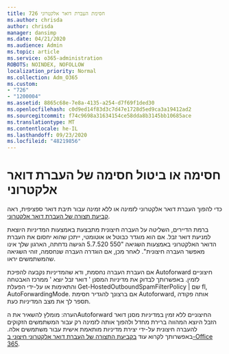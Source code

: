 ```yaml
---
title: 726 חסימת העברת דואר אלקטרוני
ms.author: chrisda
author: chrisda
manager: dansimp
ms.date: 04/21/2020
ms.audience: Admin
ms.topic: article
ms.service: o365-administration
ROBOTS: NOINDEX, NOFOLLOW
localization_priority: Normal
ms.collection: Adm_O365
ms.custom:
- "726"
- "1200004"
ms.assetid: 8865c68e-7e8a-4135-a254-d7f69f1ded30
ms.openlocfilehash: c0d9ed14f83d3c7d47e1728d5ed9ca3a19412ad2
ms.sourcegitcommit: f74c9698a31634154ce58dda8b3145bb10685ace
ms.translationtype: MT
ms.contentlocale: he-IL
ms.lasthandoff: 09/23/2020
ms.locfileid: "48219856"
---
```

# <a name="blocking-or-unblocking-email-forwarding"></a>חסימה או ביטול חסימה של העברת דואר אלקטרוני

כדי להפוך העברת דואר אלקטרוני לזמינה או ללא זמינה עבור תיבת דואר ספציפית, ראה [קביעת תצורה של העברת דואר אלקטרוני](https://docs.microsoft.com/microsoft-365/admin/email/configure-email-forwarding).

ברמת הדיירים, השליטה על העברה חיצונית מתבצעת באמצעות המדיניות היוצאת למניעת דואר זבל. אם הוא מוגדר כבוטל או אוטומטי, ייתכן שהוא יחסום את העברת הדואר האלקטרוני באמצעות השגיאה "550 5.7.520 הגישה נדחתה, הארגון שלך אינו מאפשר העברה חיצונית". לאחר מכן, אם הוגדרה העברה שנחסמה, זוהי השגיאה שהמשתמשים יראו.

אם העברת העברה נחסמת, ודא שהמדיניות נקבעה להפיכת Autoforward חיצוניים לזמין. באפשרותך לבדוק את מדיניות המסנן ' דואר זבל יוצא ' ממרכז האבטחה והתאימות או על-ידי הפעלת Get-HostedOutboundSpamFilterPolicy | שם fl, AutoForwardingMode. אם ברצונך להגדיר חסימת Autoforward, אותה פקודה תספר לך את מצב המדיניות כעת.

הערה: מומלץ להשאיר את הAutoforward החיצוניים ללא זמין במדיניות מסנן דואר הזבל היוצא המהווה ברירת מחדל ולהפוך אותה לזמינה רק עבור המשתמשים הזקוקים להעברה חיצונית על-ידי יצירת מדיניות מותאמת אישית עבור משתמשים אלה. באפשרותך לקרוא עוד [בקביעת התצורה של העברת דואר אלקטרוני חיצוני ב-Office 365](https://docs.microsoft.com/microsoft-365/security/office-365-security/external-email-forwarding).